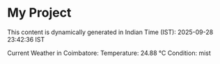 # My Project

This content is dynamically generated in Indian Time (IST): 2025-09-28 23:42:36 IST


Current Weather in Coimbatore:
Temperature: 24.88 °C
Condition: mist
